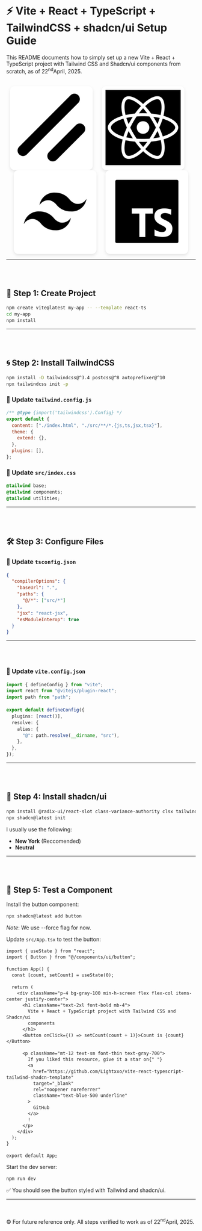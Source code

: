 # ⚡ Vite + React + TypeScript + TailwindCSS + shadcn/ui Setup Guide

This README documents how to simply set up a new Vite + React + TypeScript project with Tailwind CSS and Shadcn/ui components from scratch, as of 22<sup>nd</sup>April, 2025.<br><br>

<p align="center">
  <span style="display: inline-block; background: white; border-radius: 12px; padding: 10px; box-shadow: 0 4px 8px rgba(0,0,0,0.1); margin-right: 20px;">
    <img src="./media/ShadCn.png" width="200" />
  </span>
  <span style="display: inline-block; background: white; border-radius: 12px; padding: 10px; box-shadow: 0 4px 8px rgba(0,0,0,0.1); margin-right: 20px;">
    <img src="./media/React.png" width="200" />
  </span>
  <span style="display: inline-block; background: white; border-radius: 12px; padding: 10px; box-shadow: 0 4px 8px rgba(0,0,0,0.1); margin-right: 20px;">
    <img src="./media/Tailwind.png" width="200" />
  </span>
  <span style="display: inline-block; background: white; border-radius: 12px; padding: 10px; box-shadow: 0 4px 8px rgba(0,0,0,0.1);">
    <img src="./media/TS.png" width="200" />
  </span>
</p>



---
<br><br>
## 🧱 Step 1: Create Project

```bash
npm create vite@latest my-app -- --template react-ts
cd my-app
npm install
```

---
<br><br>
## 🌀 Step 2: Install TailwindCSS

```bash
npm install -D tailwindcss@^3.4 postcss@^8 autoprefixer@^10
npx tailwindcss init -p
```

### 🧾 Update `tailwind.config.js`

```js
/** @type {import('tailwindcss').Config} */
export default {
  content: ["./index.html", "./src/**/*.{js,ts,jsx,tsx}"],
  theme: {
    extend: {},
  },
  plugins: [],
};
```

### 🧵 Update `src/index.css`

```css
@tailwind base;
@tailwind components;
@tailwind utilities;
```

---
<br><br>
## 🛠️ Step 3: Configure Files

### 🔧 Update `tsconfig.json`

```json
{
  "compilerOptions": {
    "baseUrl": ".",
    "paths": {
      "@/*": ["src/*"]
    },
    "jsx": "react-jsx",
    "esModuleInterop": true
  }
}
```

---
<br><br>
### 🔧 Update `vite.config.json`

```ts
import { defineConfig } from "vite";
import react from "@vitejs/plugin-react";
import path from "path";

export default defineConfig({
  plugins: [react()],
  resolve: {
    alias: {
      "@": path.resolve(__dirname, "src"),
    },
  },
});
```

---
<br><br>
## 🧩 Step 4: Install shadcn/ui

```bash
npm install @radix-ui/react-slot class-variance-authority clsx tailwind-variants
npx shadcn@latest init
```

I usually use the following:

- **New York** (Reccomended)
- **Neutral**

---
<br><br>
## 🔘 Step 5: Test a Component

Install the button component:

```bash
npx shadcn@latest add button
```

_Note_: We use --force flag for now.

Update `src/App.tsx` to test the button:

```tsx
import { useState } from "react";
import { Button } from "@/components/ui/button";

function App() {
  const [count, setCount] = useState(0);

  return (
    <div className="p-4 bg-gray-100 min-h-screen flex flex-col items-center justify-center">
      <h1 className="text-2xl font-bold mb-4">
        Vite + React + TypeScript project with Tailwind CSS and Shadcn/ui
        components
      </h1>
      <Button onClick={() => setCount(count + 1)}>Count is {count}</Button>

      <p className="mt-12 text-sm font-thin text-gray-700">
        If you liked this resource, give it a star on{" "}
        <a
          href="https://github.com/Lightxxo/vite-react-typescript-tailwind-shadcn-template"
          target="_blank"
          rel="noopener noreferrer"
          className="text-blue-500 underline"
        >
          GitHub
        </a>
        !
      </p>
    </div>
  );
}

export default App;
```

Start the dev server:

```bash
npm run dev
```

✅ You should see the button styled with Tailwind and shadcn/ui.

---
<br><br>
©️ For future reference only. All steps verified to work as of 22<sup>nd</sup>April, 2025.
